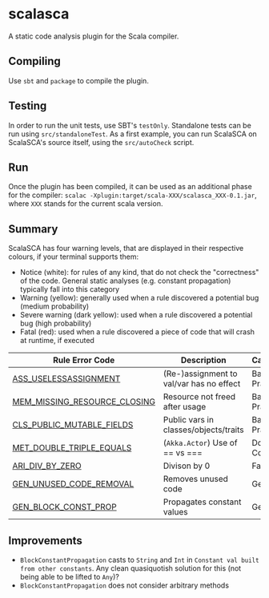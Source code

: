 scalasca
========

A static code analysis plugin for the Scala compiler.

Compiling
--------------

Use `sbt` and `package` to compile the plugin.

Testing
-----------

In order to run the unit tests, use SBT's `testOnly`. Standalone tests can be run using `src/standaloneTest`. As a first example, you can run ScalaSCA on ScalaSCA's source itself, using the `src/autoCheck` script.

Run
------

 Once the plugin has been compiled, it can be used as an additional phase for the compiler: `scalac -Xplugin:target/scala-XXX/scalasca_XXX-0.1.jar`, where `XXX` stands for the current scala version.

Summary
-------------------------

ScalaSCA has four warning levels, that are displayed in their respective colours, if your terminal supports them:
- Notice (white): for rules of any kind, that do not check the "correctness" of the code. General static analyses (e.g. constant propagation) typically fall into this category
- Warning (yellow): generally used when a rule discovered a potential bug (medium probability)
- Severe warning (dark yellow): used when a rule discovered a potential bug (high probability)
- Fatal (red): used when a rule discovered a piece of code that will crash at runtime, if executed

| Rule Error Code | Description | Category |
| ---------- | ----------- | -------- |
| [ASS_USELESSASSIGNMENT](doc/ASS_USELESS_VAR_ASSIGNMENT.md) | (Re-)assignment to val/var has no effect | Bad Practice |
| [MEM_MISSING_RESOURCE_CLOSING](doc/MEM_MISSING_RESOURCE_CLOSING.md) | Resource not freed after usage | Bad Practice |
| [CLS_PUBLIC_MUTABLE_FIELDS](doc/CLS_PUBLIC_MUTABLE_FIELDS.md) | Public vars in classes/objects/traits | Bad Practice |
| [MET_DOUBLE_TRIPLE_EQUALS](doc/MET_DOUBLE_TRIPLE_EQUALS.md) | (`Akka.Actor`) Use of == vs === | Dodgy Code |
| [ARI_DIV_BY_ZERO](doc/ARI_DIV_BY_ZERO.md) | Divison by 0 | Fatal |
| [GEN_UNUSED_CODE_REMOVAL](doc/GEN_UNUSED_CODE_REMOVAL.md) | Removes unused code | General |
| [GEN_BLOCK_CONST_PROP](doc/GEN_BLOCK_CONST_PROP.md) | Propagates constant values | General |


Improvements
---------------

- `BlockConstantPropagation` casts to `String` and `Int` in `Constant val built from other constants`. Any clean quasiquotish solution for this (not being able to be lifted to `Any`)?
- `BlockConstantPropagation` does not consider arbitrary methods